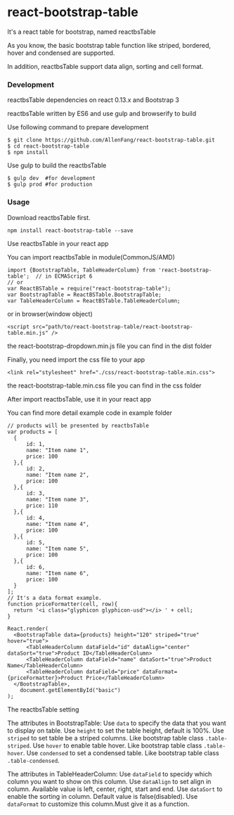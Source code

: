 # react-bootstrap-table
It's a react table for bootstrap, named reactbsTable

As you know, the basic bootstrap table function like striped, bordered, hover and condensed are supported.

In addition, reactbsTable support data align, sorting and cell format.

### Development
reactbsTable dependencies on react 0.13.x and Bootstrap 3

reactbsTable written by ES6 and use gulp and browserify to build

Use following command to prepare development
```
$ git clone https://github.com/AllenFang/react-bootstrap-table.git
$ cd react-bootstrap-table
$ npm install
```
Use gulp to build the reactbsTable
```
$ gulp dev  #for development
$ gulp prod #for production
```

### Usage
Download reactbsTable first.
```
npm install react-bootstrap-table --save
```
Use reactbsTable in your react app

You can import reactbsTable in module(CommonJS/AMD)
```
import {BootstrapTable, TableHeaderColumn} from 'react-bootstrap-table';  // in ECMAScript 6
// or
var ReactBSTable = require("react-bootstrap-table");  
var BootstrapTable = ReactBSTable.BootstrapTable;
var TableHeaderColumn = ReactBSTable.TableHeaderColumn;
```
or in browser(window object)
```
<script src="path/to/react-bootstrap-table/react-bootstrap-table.min.js" />
```
the react-bootstrap-dropdown.min.js file you can find in the dist folder

Finally, you need import the css file to your app
```
<link rel="stylesheet" href="./css/react-bootstrap-table.min.css">
```
the react-bootstrap-table.min.css file you can find in the css folder

After import reactbsTable, use it in your react app

You can find more detail example code in example folder

```
// products will be presented by reactbsTable
var products = [
  {
      id: 1,
      name: "Item name 1",
      price: 100
  },{
      id: 2,
      name: "Item name 2",
      price: 100
  },{
      id: 3,
      name: "Item name 3",
      price: 110
  },{
      id: 4,
      name: "Item name 4",
      price: 100
  },{
      id: 5,
      name: "Item name 5",
      price: 100
  },{
      id: 6,
      name: "Item name 6",
      price: 100
  }
];
// It's a data format example.
function priceFormatter(cell, row){
  return '<i class="glyphicon glyphicon-usd"></i> ' + cell;
}

React.render(
  <BootstrapTable data={products} height="120" striped="true" hover="true">
      <TableHeaderColumn dataField="id" dataAlign="center" dataSort="true">Product ID</TableHeaderColumn>
      <TableHeaderColumn dataField="name" dataSort="true">Product Name</TableHeaderColumn>
      <TableHeaderColumn dataField="price" dataFormat={priceFormatter}>Product Price</TableHeaderColumn>
  </BootstrapTable>,
	document.getElementById("basic")
);
```

The reactbsTable setting

The attributes in BootstrapTable:
Use ```data``` to specify the data that you want to display on table.
Use ```height``` to set the table height, default is 100%.
Use ```striped``` to set table be a striped columns. Like bootstrap table class ```.table-striped```.
Use ```hover``` to enable table hover. Like bootstrap table class ```.table-hover```.
Use ```condensed``` to set a condensed table. Like bootstrap table class ```.table-condensed```.

The attributes in TableHeaderColumn:
Use ```dataField``` to specidy which column you want to show on this column.
Use ```dataAlign``` to set align in column. Available value is left, center, right, start and end.
Use ```dataSort``` to enable the sorting in column. Default value is false(disabled).
Use ```dataFormat``` to customize this column.Must give it as a function.      
